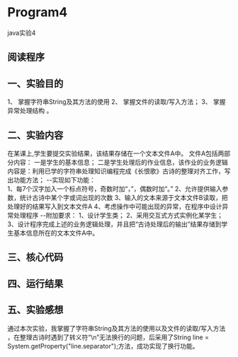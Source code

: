 # Program4
java实验4
## 阅读程序
## 一、实验目的 
1、 掌握字符串String及其方法的使用 
2、 掌握文件的读取/写入方法；
3、 掌握异常处理结构 。
## 二、实验内容
在某课上,学生要提交实验结果，该结果存储在一个文本文件A中。 
文件A包括两部分内容： 一是学生的基本信息； 二是学生处理后的作业信息，该作业的业务逻辑内容是：利用已学的字符串处理知识编程完成《长恨歌》古诗的整理对齐工作，写出功能方法；
--实现如下功能：  
1、每7个汉字加入一个标点符号，奇数时加“，”，偶数时加“。”
2、允许提供输入参数，统计古诗中某个字或词出现的次数
3、输入的文本来源于文本文件B读取，把处理好的结果写入到文本文件A
4、考虑操作中可能出现的异常，在程序中设计异常处理程序 
--附加要求： 
1、设计学生类； 
2、采用交互式方式实例化某学生； 
3、设计程序完成上述的业务逻辑处理，并且把“古诗处理后的输出”结果存储到学生基本信息所在的文本文件A中。 
## 三、核心代码
## 四、运行结果
## 五、实验感想
通过本次实验，我掌握了字符串String及其方法的使用以及文件的读取/写入方法 ，在整理古诗时遇到了转义符“\n”无法换行的问题，后采用了String line = System.getProperty("line.separator");方法，成功实现了换行功能。
